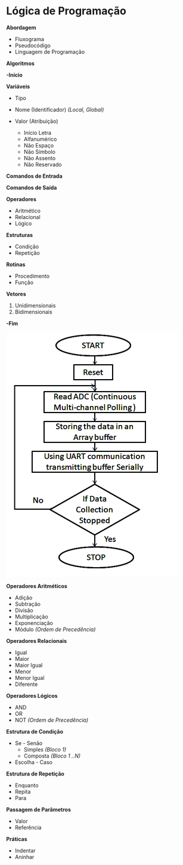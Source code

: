 # Lógica de Programação

**Abordagem**
* Fluxograma
* Pseudocódigo
* Linguagem de Programação

**Algoritmos**
 
**-Início**

**Variáveis**
* Tipo
* Nome (Identificador)
*(Local, Global)*
* Valor (Atribuição)

    * Início Letra
    * Alfanumérico
    * Não Espaço
    * Não Símbolo
    * Não Assento
    * Não Reservado

**Comandos de Entrada**

**Comandos de Saída**


**Operadores**
* Aritmético
* Relacional
* Lógico

**Estruturas**
* Condição
* Repetição

**Rotinas**
* Procedimento
* Função

**Vetores**
1. Unidimensionais
2. Bidimensionais

**-Fim**

![Fluxograma](img1.png)

**Operadores Aritméticos**
 * Adição
 * Subtração
 * Divisão
 * Multiplicação
 * Exponenciação
 * Módulo
 *(Ordem de Precedência)*

**Operadores Relacionais**
 * Igual
 * Maior
 * Maior Igual
 * Menor
 * Menor Igual
 * Diferente

**Operadores Lógicos**
* AND
* OR
* NOT
 *(Ordem de Precedência)*

**Estrutura de Condição**
* Se - Senão
   * Simples
*(Bloco 1)*
   * Composta
*(Bloco 1 ..N)*
* Escolha - Caso

**Estrutura de Repetição**

* Enquanto
* Repita
* Para

**Passagem de Parâmetros**
* Valor
* Referência

**Práticas**
* Indentar
* Aninhar
